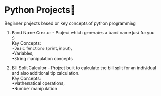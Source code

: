 # Python Projects🐍
Beginner projects based on key concepts of python programming

1. Band Name Creator - Project which generates a band name just for you :)<br>
Key Concepts:
  <br>  •Basic functions (print, input),
  <br>  •Variables,
  <br>  •String manipulation concepts

2. Bill Split Calcultor - Project built to calculate the bill split for an individual and also additional tip calculation.<br>
Key Concepts:
  <br>  •Mathematical operations,
  <br>  •Number manipulation
